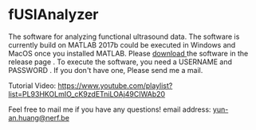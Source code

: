 # fUSIAnalyzer
The software for analyzing functional ultrasound data. The software is currently build on MATLAB 2017b could be executed in Windows and MacOS once you installed MATLAB. Please <a href="https://github.com/YunAnGitHub/fUSIAnalyzer/tags"> download </a> the software in the release page . To execute the software, you need a <bold>USERNAME </bold> and <bold>PASSWORD </bold>. If you don't have one, Please send me a mail.

Tutorial Video:
https://www.youtube.com/playlist?list=PL93HKOLmIO_cK9zdETniLOAj49CIWAb20

Feel free to mail me if you have any questions!
email address: yun-an.huang@nerf.be
